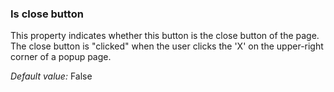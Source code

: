 ### Is close button

This property indicates whether this button is the close button of the page. The close button is "clicked" when the user clicks the 'X' on the upper-right corner of a popup page.

_Default value:_ False
